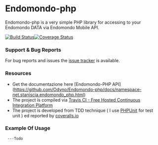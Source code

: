 Endomondo-php
=============
Endomondo-php is a very simple PHP library for accessing to your Endomondo DATA via Endomondo Mobile API.

[![Build Status](https://travis-ci.org/Odyno/Endomondo-php.svg?branch=master)](https://travis-ci.org/Odyno/Endomondo-php)[![Coverage Status](https://coveralls.io/repos/Odyno/Endomondo-php/badge.png)](https://coveralls.io/r/Odyno/Endomondo-php)



### Support & Bug Reports
For bug reports and issues the [issue tracker](https://github.com/Odyno/Endomondo-php/issues) is available.


### Resources

* Get the documentazione here [Endomondo-PHP API] (https://github.com/Odyno/Endomondo-php/docs/namespace-net.staniscia.endomondo_php.html)
* The project is compiled via [Travis CI - Free Hosted Continuous Integration Platform](https://travis-ci.org)
* The project is developed from TDD technique ( I use [PHPUnit](http://phpunit.de/) for test unit ) ed reported by [coveralls.io](https://coveralls.io/)



### Example Of Usage
     ---Todo

